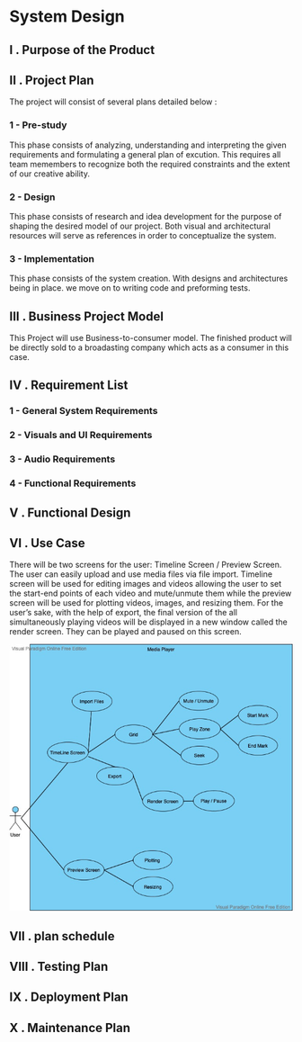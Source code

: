 # System Design

## I . Purpose of the Product


## II . Project Plan
The project will consist of several plans detailed below :

### 1 - Pre-study
This phase consists of analyzing, understanding and interpreting the given requirements and formulating a general plan of excution. This requires all team memembers to recognize both the required
constraints and the extent of our creative ability.
### 2 - Design
This phase consists of research and idea development for the purpose of shaping the desired model of our project. Both visual and architectural resources will serve as references in order to conceptualize the system.
### 3 - Implementation
This phase consists of the system creation. With designs and architectures being in place. we move on to writing code and preforming tests.

## III . Business Project Model
This Project will use Business-to-consumer model. The finished product will be directly sold to a broadasting company which acts as a consumer in this case.

## IV . Requirement List

### 1 - General System Requirements

### 2 - Visuals and UI Requirements

### 3 - Audio Requirements

### 4 - Functional Requirements

## V . Functional Design

## VI . Use Case
There will be two screens for the user: Timeline Screen / Preview Screen. The user can easily upload and use media files via file import. Timeline screen will be used for editing images and videos allowing the user to set the start-end points of each video and mute/unmute them while the preview screen will be used for plotting videos, images, and resizing them. For the user’s sake, with the help of export, the final version of the all simultaneously playing videos will be displayed in a new window called the render screen. They can be played and paused on this screen.

![back](/resources/images/UseCaseDiagram.jpg)

## VII . plan schedule

## VIII . Testing Plan

## IX . Deployment Plan

## X . Maintenance Plan
